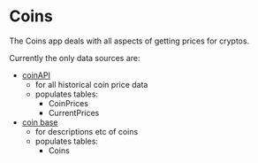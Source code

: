 # Coins

The Coins app deals with all aspects of getting prices for cryptos.

Currently the only data sources are:

- [coinAPI](https://www.coinapi.io/)
  - for all historical coin price data
  - populates tables:
    - CoinPrices
    - CurrentPrices
- [coin base](https://www.coinbase.com/)
  - for descriptions etc of coins
  - populates tables:
    - Coins
